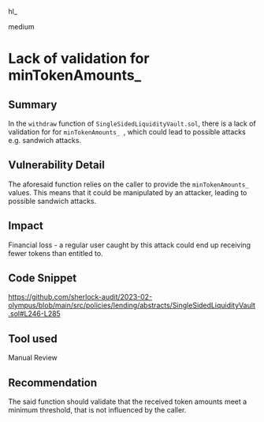 hl_

medium

# Lack of validation for minTokenAmounts_

## Summary
In the `withdraw` function of `SingleSidedLiquidityVault.sol`, there is a lack of validation for for `minTokenAmounts_ `, which could lead to possible attacks e.g. sandwich attacks. 

## Vulnerability Detail
The aforesaid function relies on the caller to provide the `minTokenAmounts_` values. This means that it could be manipulated by an attacker, leading to possible sandwich attacks. 

## Impact
Financial loss - a regular user caught by this attack could end up receiving fewer tokens than entitled to.

## Code Snippet
https://github.com/sherlock-audit/2023-02-olympus/blob/main/src/policies/lending/abstracts/SingleSidedLiquidityVault.sol#L246-L285

## Tool used
Manual Review

## Recommendation
The said function should validate that the received token amounts meet a minimum threshold, that is not influenced by the caller.
